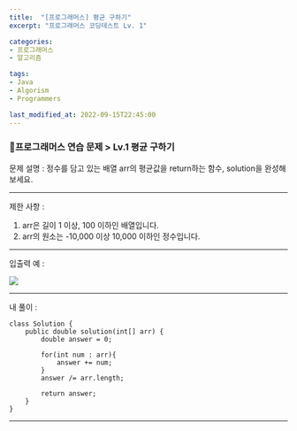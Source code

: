 ```yaml
---
title:  "[프로그래머스] 평균 구하기"
excerpt: "프로그래머스 코딩테스트 Lv. 1"

categories:
- 프로그래머스
- 알고리즘

tags:
- Java
- Algorism
- Programmers

last_modified_at: 2022-09-15T22:45:00
---
```


### 🎫프로그래머스 연습 문제 > Lv.1  평균 구하기

문제 설명 :
정수를 담고 있는 배열 arr의 평균값을 return하는 함수, solution을 완성해보세요.

---

제한 사항 :

1. arr은 길이 1 이상, 100 이하인 배열입니다.
2. arr의 원소는 -10,000 이상 10,000 이하인 정수입니다.

---

입출력 예 :

![](https://velog.velcdn.com/images/ingyeomnote/post/f9f0b9e8-2269-4558-9caa-7a0d04149576/image.png)

---
내 풀이 :

```
class Solution {
    public double solution(int[] arr) {
        double answer = 0;
        
        for(int num : arr){
            answer += num;
        }
        answer /= arr.length;
        
        return answer;
    }
}
```

---